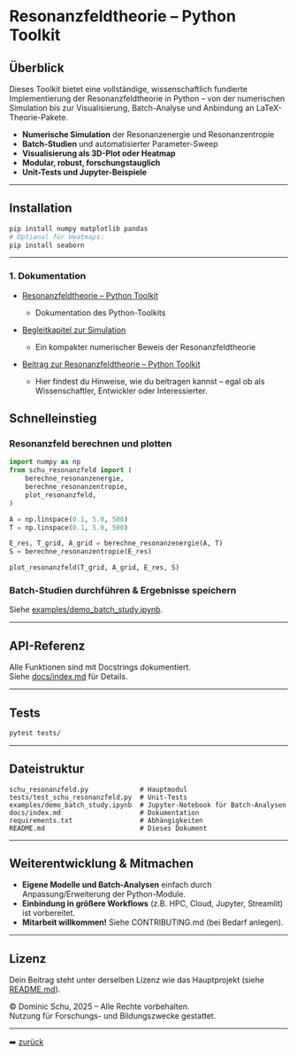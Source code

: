 # Resonanzfeldtheorie – Python Toolkit

## Überblick

Dieses Toolkit bietet eine vollständige, wissenschaftlich fundierte Implementierung der Resonanzfeldtheorie in Python – von der numerischen Simulation bis zur Visualisierung, Batch-Analyse und Anbindung an LaTeX-Theorie-Pakete.

- **Numerische Simulation** der Resonanzenergie und Resonanzentropie
- **Batch-Studien** und automatisierter Parameter-Sweep
- **Visualisierung als 3D-Plot oder Heatmap**
- **Modular, robust, forschungstauglich**
- **Unit-Tests und Jupyter-Beispiele**
---

## Installation

```bash
pip install numpy matplotlib pandas
# Optional für Heatmaps:
pip install seaborn
```

---

### 1. Dokumentation

- [Resonanzfeldtheorie – Python Toolkit](docs/index.md)  
  - Dokumentation des Python-Toolkits

- [Begleitkapitel zur Simulation](begleitkapitel_resonanzfeld.md)  
  - Ein kompakter numerischer Beweis der Resonanzfeldtheorie

- [Beitrag zur Resonanzfeldtheorie – Python Toolkit](CONTRIBUTING.md)  
  - Hier findest du Hinweise, wie du beitragen kannst – egal ob als Wissenschaftler, Entwickler oder Interessierter.

## Schnelleinstieg

### Resonanzfeld berechnen und plotten

```python
import numpy as np
from schu_resonanzfeld import (
    berechne_resonanzenergie,
    berechne_resonanzentropie,
    plot_resonanzfeld,
)

A = np.linspace(0.1, 5.0, 500)
T = np.linspace(0.1, 5.0, 500)

E_res, T_grid, A_grid = berechne_resonanzenergie(A, T)
S = berechne_resonanzentropie(E_res)

plot_resonanzfeld(T_grid, A_grid, E_res, S)
```

### Batch-Studien durchführen & Ergebnisse speichern

Siehe [examples/demo_batch_study.ipynb](examples/demo_batch_study.ipynb).

---

## API-Referenz

Alle Funktionen sind mit Docstrings dokumentiert.  
Siehe [docs/index.md](docs/index.md) für Details.

---

## Tests

```bash
pytest tests/
```

---

## Dateistruktur

```plaintext
schu_resonanzfeld.py             # Hauptmodul
tests/test_schu_resonanzfeld.py  # Unit-Tests
examples/demo_batch_study.ipynb  # Jupyter-Notebook für Batch-Analysen
docs/index.md                    # Dokumentation
requirements.txt                 # Abhängigkeiten
README.md                        # Dieses Dokument
```

---

## Weiterentwicklung & Mitmachen

- **Eigene Modelle und Batch-Analysen** einfach durch Anpassung/Erweiterung der Python-Module.
- **Einbindung in größere Workflows** (z.B. HPC, Cloud, Jupyter, Streamlit) ist vorbereitet.
- **Mitarbeit willkommen!** Siehe CONTRIBUTING.md (bei Bedarf anlegen).

---

## Lizenz

Dein Beitrag steht unter derselben Lizenz wie das Hauptprojekt (siehe [README.md](../../../../README.md)).

© Dominic Schu, 2025 – Alle Rechte vorbehalten.  
Nutzung für Forschungs- und Bildungszwecke gestattet.

---

➡️ [zurück](../../../README.md)
